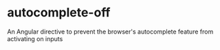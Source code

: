 # autocomplete-off
An Angular directive to prevent the browser's autocomplete feature from activating on inputs
